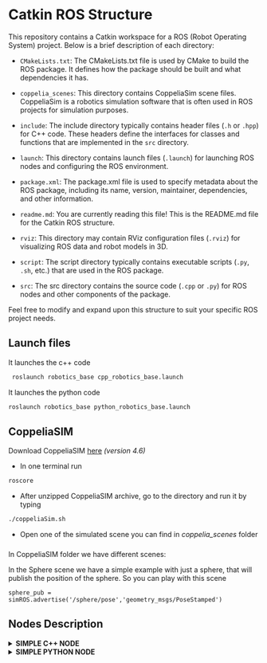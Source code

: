 # Catkin ROS Structure

This repository contains a Catkin workspace for a ROS (Robot Operating System) project. Below is a brief description of each directory:

- `CMakeLists.txt`: The CMakeLists.txt file is used by CMake to build the ROS package. It defines how the package should be built and what dependencies it has.

- `coppelia_scenes`: This directory contains CoppeliaSim scene files. CoppeliaSim is a robotics simulation software that is often used in ROS projects for simulation purposes.

- `include`: The include directory typically contains header files (`.h` or `.hpp`) for C++ code. These headers define the interfaces for classes and functions that are implemented in the `src` directory.

- `launch`: This directory contains launch files (`.launch`) for launching ROS nodes and configuring the ROS environment.

- `package.xml`: The package.xml file is used to specify metadata about the ROS package, including its name, version, maintainer, dependencies, and other information.

- `readme.md`: You are currently reading this file! This is the README.md file for the Catkin ROS structure.

- `rviz`: This directory may contain RViz configuration files (`.rviz`) for visualizing ROS data and robot models in 3D.

- `script`: The script directory typically contains executable scripts (`.py`, `.sh`, etc.) that are used in the ROS package.

- `src`: The src directory contains the source code (`.cpp` or `.py`) for ROS nodes and other components of the package.

Feel free to modify and expand upon this structure to suit your specific ROS project needs.

## Launch files 

It launches the c++ code
```bash
 roslaunch robotics_base cpp_robotics_base.launch 
 ```
 
 It launches the python code
 ```bash
 roslaunch robotics_base python_robotics_base.launch 
 ```

## CoppeliaSIM

Download CoppeliaSIM [here](https://www.coppeliarobotics.com/downloads)  *(version 4.6)*


- In one terminal run 

```bash
roscore
```
- After unzipped CoppeliaSIM archive, go to the directory and run it by typing 

```bash
./coppeliaSim.sh 
```
- Open one of the simulated scene you can find in *coppelia_scenes* folder

###
In CoppeliaSIM folder we have different scenes:

In the Sphere scene we have a simple example with just a sphere, that will publish the position of the sphere. So you can play with this scene

```
sphere_pub = simROS.advertise('/sphere/pose','geometry_msgs/PoseStamped')
```


## Nodes Description

<details>
<summary><strong> SIMPLE C++ NODE </strong></summary>

# Simple Explanation of Robotics Base Code

This code defines a class `RoboticsBase` and a `main()` function to control a robotic system. Here's a breakdown of what each part does:

1. **Initialization**: 
   - The `RoboticsBase` constructor takes a reference to a ROS node handle (`nh`) and a private node handle (`private_nh`). It initializes member variables and sets up ROS parameters.
   - The `RoboticsBase` destructor is empty.

2. **Initialization Function (`init()`)**:
   - This function initializes parameters and advertises a topic for publishing poses.

3. **Update Function (`update()`)**:
   - This function publishes a predefined pose (`pose_ee`) to a topic.

4. **Transformation Function (`getTransform()`)**:
   - This function tries to obtain a transformation between two frames ("world" and "base_link") using TF (Transform) library.
   - It constructs an Eigen Affine transform and converts it to a quaternion.
   - It also sends a transformation to represent "link_1" relative to "world".

5. **Main Function (`main()`)**:
   - Initializes ROS, creates node handles (`nh`, `pnh`), and creates an instance of `RoboticsBase`.
   - Calls the `init()` function and enters a loop where `update()` is called repeatedly at a specified rate.
   - It also handles the ROS event processing with `ros::spinOnce()` and warns if the loop rate cannot be maintained.

This code essentially sets up a ROS node to control a robotic system, initializes parameters and publishers, and repeatedly updates the system state.

</details>



<details>
<summary><strong> SIMPLE PYTHON NODE </strong></summary>

# Simple Explanation of Python Robotics Base Code

This Python code defines a class `RoboticsBase` and a `main()` function to control a robotic system using ROS (Robot Operating System). Here's a breakdown of what each part does:

1. **Imports**:
   - `numpy`, `rospy`: Import necessary libraries for numerical operations and ROS functionality.
   - `tf`: Import the `tf` library for handling transformations in ROS.
   - `PoseStamped`, `Pose`, `Point`, `Quaternion`: Import message types from the `geometry_msgs` package.

2. **Class Definition (`RoboticsBase`)**:
   - Constructor (`__init__`): Initializes the class, retrieves ROS parameters, creates a publisher for poses, and sets up a TF listener and broadcaster.
   - `get_transform()`: Obtains a transformation between two frames ('world' and 'base_link'), performs necessary calculations, and broadcasts the transformation between 'link_1' and 'world'.
   - `update()`: Calls `get_transform()` to update the transformation and publishes a predefined pose to a topic.

3. **Main Function (`main()`)**:
   - Initializes the ROS node with the name "robotics_base".
   - Creates an instance of `RoboticsBase`.
   - Enters a loop where `update()` is called repeatedly at a specified rate (`rate`).
   - The loop continues until ROS is shut down.

This code sets up a ROS node to control a robotic system, retrieves transformations between frames, and publishes poses to a topic.

</details>

